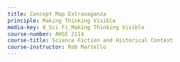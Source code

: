 ```yaml
---
title: Concept Map Extravaganza
principle: Making Thinking Visible
media-key: 8_Sci Fi_Making Thinking Visible
course-number: AHSE 2114
course-title: Science Fiction and Historical Context
course-instructor: Rob Martello
---
```

